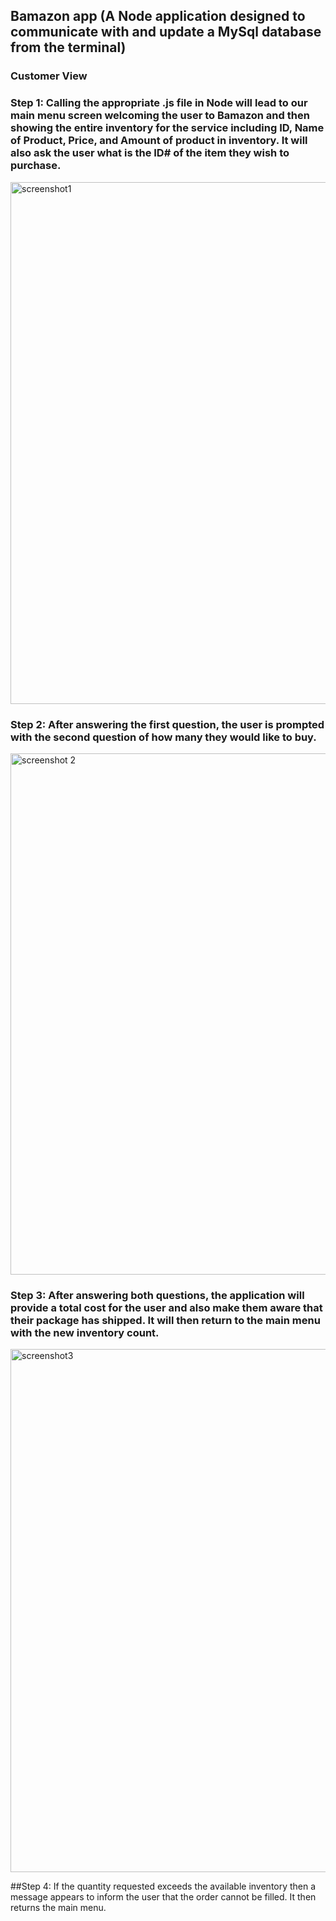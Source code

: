 ## Bamazon app (A Node application designed to communicate with and update a MySql database from the terminal)

### Customer View
### Step 1:  Calling the appropriate .js file in Node will lead to our main menu screen welcoming the user to Bamazon and then showing the entire inventory for the service including ID, Name of Product, Price, and Amount of product in inventory.  It will also ask the user what is the ID# of the item they wish to purchase.

<img width="835" alt="screenshot1" src="https://user-images.githubusercontent.com/29213153/34310825-b08ef4a6-e727-11e7-8bd5-a96663df50ce.png">

### Step 2:  After answering the first question, the user is prompted with the second question of how many they would like to buy.

<img width="834" alt="screenshot 2" src="https://user-images.githubusercontent.com/29213153/34311090-5ec34fda-e729-11e7-9290-755e3c1cb8a5.png">

### Step 3:  After answering both questions, the application will provide a total cost for the user and also make them aware that their package has shipped.  It will then return to the main menu with the new inventory count.

<img width="837" alt="screenshot3" src="https://user-images.githubusercontent.com/29213153/34311167-fa269270-e729-11e7-8241-b6d25b53dba1.png">

##Step 4:  If the quantity requested exceeds the available inventory then a message appears to inform the user that the order cannot be filled.  It then returns the main menu.
